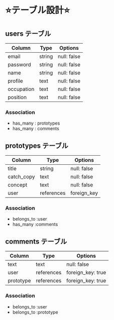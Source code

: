 # :star:テーブル設計:star:

## users テーブル

| Column     | Type   | Options     |
| ---------- | ------ | ----------- |
| email      | string | null: false |
| password   | string | null: false |
| name       | string | null: false |
| profile    | text   | null: false |
| occupation | text   | null: false |
| position   | text   | null: false |

### Association

- has_many : prototypes
- has_many : comments

## prototypes テーブル

| Column     | Type       | Options     |
| ---------- | ---------- | ----------- |
| title      | string     | null: false |
| catch_copy | text       | null: false |
| concept    | text       | null: false |
| user       | references | foreign_key |

### Association

- belongs_to :user
- has_many :comments

## comments テーブル

| Column    | Type       | Options                  |
| --------- | ---------- | -------------------------|
| text      | text       | null: false              |
| user      | references | foreign_key: true        |
| prototype | references | foreign_key: true        |

### Association

- belongs_to :user
- belongs_to :prototype
